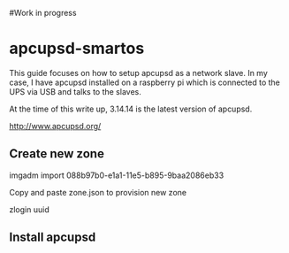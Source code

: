 #Work in progress

# apcupsd-smartos

This guide focuses on how to setup apcupsd as a network slave. In my case, I have apcupsd installed on a raspberry pi which is connected to the UPS via USB and talks to the slaves.

At the time of this write up, 3.14.14 is the latest version of apcupsd.

http://www.apcupsd.org/

## Create new zone

imgadm import 088b97b0-e1a1-11e5-b895-9baa2086eb33

Copy and paste zone.json to provision new zone

zlogin uuid

## Install apcupsd


